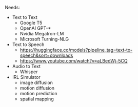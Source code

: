 
Needs:
* Text to Text
  * Google T5
  * OpenAI GPT-*
  * Nvidia Megatron-LM
  * Microsoft Turning-NLG
* Text to Speech
  * https://huggingface.co/models?pipeline_tag=text-to-speech&sort=downloads
  * https://www.youtube.com/watch?v=aLBedWj-5CQ
* Audio to Text
  * Whisper
* IRL Simulator
  * image diffusion
  * motion diffusion
  * motion prediction
  * spatial mapping


